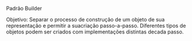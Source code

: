 Padrão Builder

Objetivo: Separar o processo de construção de um objeto de sua representação e permitir a suacriação passo-a-passo. Diferentes tipos de objetos podem ser criados com implementações distintas decada passo.
